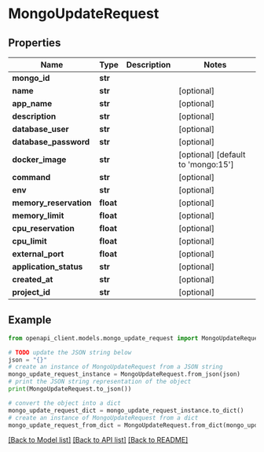 # MongoUpdateRequest


## Properties

Name | Type | Description | Notes
------------ | ------------- | ------------- | -------------
**mongo_id** | **str** |  | 
**name** | **str** |  | [optional] 
**app_name** | **str** |  | [optional] 
**description** | **str** |  | [optional] 
**database_user** | **str** |  | [optional] 
**database_password** | **str** |  | [optional] 
**docker_image** | **str** |  | [optional] [default to 'mongo:15']
**command** | **str** |  | [optional] 
**env** | **str** |  | [optional] 
**memory_reservation** | **float** |  | [optional] 
**memory_limit** | **float** |  | [optional] 
**cpu_reservation** | **float** |  | [optional] 
**cpu_limit** | **float** |  | [optional] 
**external_port** | **float** |  | [optional] 
**application_status** | **str** |  | [optional] 
**created_at** | **str** |  | [optional] 
**project_id** | **str** |  | [optional] 

## Example

```python
from openapi_client.models.mongo_update_request import MongoUpdateRequest

# TODO update the JSON string below
json = "{}"
# create an instance of MongoUpdateRequest from a JSON string
mongo_update_request_instance = MongoUpdateRequest.from_json(json)
# print the JSON string representation of the object
print(MongoUpdateRequest.to_json())

# convert the object into a dict
mongo_update_request_dict = mongo_update_request_instance.to_dict()
# create an instance of MongoUpdateRequest from a dict
mongo_update_request_from_dict = MongoUpdateRequest.from_dict(mongo_update_request_dict)
```
[[Back to Model list]](../README.md#documentation-for-models) [[Back to API list]](../README.md#documentation-for-api-endpoints) [[Back to README]](../README.md)


